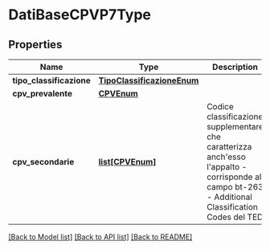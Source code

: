 # DatiBaseCPVP7Type

## Properties
Name | Type | Description | Notes
------------ | ------------- | ------------- | -------------
**tipo_classificazione** | [**TipoClassificazioneEnum**](TipoClassificazioneEnum.md) |  | 
**cpv_prevalente** | [**CPVEnum**](CPVEnum.md) |  | 
**cpv_secondarie** | [**list[CPVEnum]**](CPVEnum.md) | Codice classificazione supplementare che caratterizza anch&#x27;esso l&#x27;appalto - corrisponde al campo bt-263 - Additional Classification Codes del TED | 

[[Back to Model list]](../README.md#documentation-for-models) [[Back to API list]](../README.md#documentation-for-api-endpoints) [[Back to README]](../README.md)

